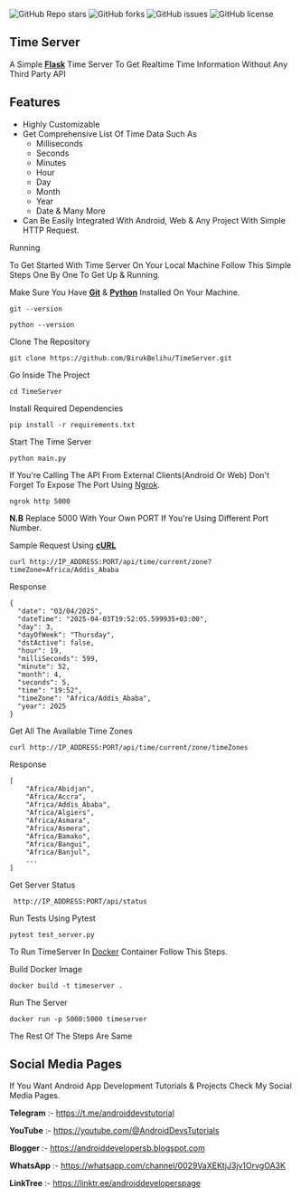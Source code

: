 <!DOCTYPE html>
<html lang="en">
<head>
</head>
<body>

![GitHub Repo stars](https://img.shields.io/github/stars/BirukBelihu/TimeServer)
![GitHub forks](https://img.shields.io/github/forks/BirukBelihu/TimeServer)
![GitHub issues](https://img.shields.io/github/issues/BirukBelihu/TimeServer)
![GitHub license](https://img.shields.io/github/license/BirukBelihu/TimeServer)

<h2>Time Server</h2>

<p>A Simple <b><a href="https://flask.palletsprojects.com/" target="_blank">Flask</a></b> Time Server To Get Realtime Time Information Without Any Third Party API</p>

<p>
<h2>Features</h2>

<ul>
  <li>Highly Customizable</li>
  <li>Get Comprehensive List Of Time Data Such As
    <ul>
    <li>Milliseconds</li>
    <li>Seconds</li>
    <li>Minutes</li>
    <li>Hour</li>
    <li>Day</li>
    <li>Month</li>
    <li>Year</li>
    <li>Date & Many More</li>
    </ul>
  </li>
  <li>Can Be Easily Integrated With Android, Web & Any Project With Simple HTTP Request.</li>
</ul>

 Running</h2>

To Get Started With Time Server On Your Local Machine Follow This Simple Steps One By One To Get Up & Running.

Make Sure You Have <b><a href="https://git-scm.com/" target="_blank">Git</a></b> & <b><a href="https://python.org" target="_blank">Python</a></b> Installed On Your Machine.

```
git --version
```

```
python --version
```

Clone The Repository

```
git clone https://github.com/BirukBelihu/TimeServer.git
```

Go Inside The Project

```
cd TimeServer
```

Install Required Dependencies

```
pip install -r requirements.txt
```

Start The Time Server

```
python main.py
```

If You're Calling The API From External Clients(Android Or Web) Don't Forget To Expose The Port Using <a href="https://ngrok.com" target="_blank">Ngrok</a>.

```
ngrok http 5000
```

<b>N.B</b> Replace 5000 With Your Own PORT If You're Using Different Port Number. 

Sample Request Using <b><a href="https://curl.se/" target="_blank">cURL</a></b>

```
curl http://IP_ADDRESS:PORT/api/time/current/zone?timeZone=Africa/Addis_Ababa
```

Response

```
{
  "date": "03/04/2025",
  "dateTime": "2025-04-03T19:52:05.599935+03:00",
  "day": 3,
  "dayOfWeek": "Thursday",
  "dstActive": false,
  "hour": 19,
  "milliSeconds": 599,
  "minute": 52,
  "month": 4,
  "seconds": 5,
  "time": "19:52",
  "timeZone": "Africa/Addis_Ababa",
  "year": 2025
}
```

Get All The Available Time Zones

```
curl http://IP_ADDRESS:PORT/api/time/current/zone/timeZones
```

Response

```
[
    "Africa/Abidjan",
    "Africa/Accra",
    "Africa/Addis_Ababa",
    "Africa/Algiers",
    "Africa/Asmara",
    "Africa/Asmera",
    "Africa/Bamako",
    "Africa/Bangui",
    "Africa/Banjul",
    ...
]
```

Get Server Status

```
 http://IP_ADDRESS:PORT/api/status
```

Run Tests Using Pytest

```
pytest test_server.py
```

To Run TimeServer In <a href="https://www.docker.com/" target="_blank">Docker</a> Container Follow This Steps.

Build Docker Image

```
docker build -t timeserver .
```

Run The Server

```
docker run -p 5000:5000 timeserver
```

The Rest Of The Steps Are Same
</p>

<h2>Social Media Pages</h2>

If You Want Android App Development Tutorials & Projects Check My Social Media Pages.

<b>Telegram</b> :- https://t.me/androiddevstutorial

<b>YouTube</b> :- https://youtube.com/@AndroidDevsTutorials

<b>Blogger</b> :- https://androiddevelopersb.blogspot.com

<b>WhatsApp</b> :- https://whatsapp.com/channel/0029VaXEKtjJ3jv1OrvgOA3K

<b>LinkTree</b> :-
https://linktr.ee/androiddeveloperspage
 </body>
 </html>		


